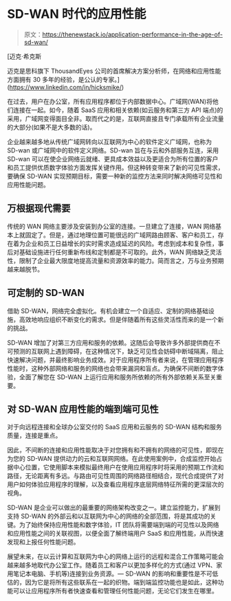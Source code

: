 # SD-WAN 时代的应用性能

> 原文：<https://thenewstack.io/application-performance-in-the-age-of-sd-wan/>

[](https://www.linkedin.com/in/hicksmike/)

 [迈克·希克斯

迈克是思科旗下 ThousandEyes 公司的首席解决方案分析师，在网络和应用性能方面拥有 30 多年的经验，是公认的专家。](https://www.linkedin.com/in/hicksmike/) [](https://www.linkedin.com/in/hicksmike/)

在过去，用户在办公室，所有应用程序都位于内部数据中心。广域网(WAN)将他们连接在一起。如今，随着 SaaS 应用和相关依赖(如云服务和第三方 API 端点)的采用，广域网变得面目全非。取而代之的是，互联网直接且专门承载所有企业流量的大部分(如果不是大多数的话)。

企业越来越多地从传统广域网转向以互联网为中心的软件定义广域网，也称为 SD-wan 或广域网中的软件定义网络。SD-wan 旨在与云和外部服务互连，采用 SD-wan 可以在使企业网络云就绪、更具成本效益以及更适合为所有位置的客户和员工提供优质数字体验方面发挥关键作用。但这种转变带来了新的可见性需求，要确保 SD-WAN 实现预期目标，需要一种新的监控方法来同时解决网络可见性和应用性能问题。

## **万根据现代需要**

传统的 WAN 网络主要涉及安装到办公室的连接。一旦建立了连接，WAN 网络基本上就固定了。但是，通过地理位置可能很远的广域网路由顾客、客户和员工，存在着为企业和员工日益增长的实时需求造成延迟的风险。考虑到成本和复杂性，事后对基础设施进行任何重新布线和定制都是不可取的。此外，WAN 网络缺乏灵活性，限制了企业最大限度地提高流量和资源效率的能力。简而言之，万与业务预期越来越脱节。

## **可定制的 SD-WAN**

借助 SD-WAN，网络完全虚拟化。有机会建立一个自适应、定制的网络基础设施，高效地响应组织不断变化的需求。但是伴随着所有这些灵活性而来的是一个新的挑战。

SD-WAN 增加了对第三方应用和服务的依赖。这随后会导致许多外部提供商在不可预测的互联网上遇到障碍，在这种情况下，缺乏可见性会妨碍中断域隔离，阻止快速解决问题，并最终影响业务成效。对于应用程序所有者来说，在管理应用程序性能时，这种外部网络和服务的网络也会带来漏洞和盲点。为确保不间断的数字体验，全面了解您在 SD-WAN 上运行应用和服务所依赖的所有外部依赖关系至关重要。

## **对 SD-WAN 应用性能的端到端可见性**

对于向远程连接和全球办公室交付的 SaaS 应用和云服务的 SD-WAN 结构和服务质量，连接是重点。

因此，不间断的连接和应用性能取决于对您拥有和不拥有的网络的可见性，即现在为您的 SD-WAN 提供动力的云和互联网网络。在此使用案例中，合成监控开始占据中心位置，它使用脚本来模拟最终用户在使用应用程序时将采用的预期工作流和路径，无论距离有多远。与路由可见性周围的网络路径相结合，现代合成提供了对用户如何体验应用程序的理解，以及查看应用程序底层网络特征所需的更深层次的视角。

SD-WAN 是企业可以做出的最重要的网络架构改变之一。建立监控能力，扩展到支持 SD-WAN 的外部云和以互联网为中心的网络的全部范围，将是其成功的关键。为了始终保持应用性能和数字体验，IT 团队将需要端到端的可见性以及网络和应用性能之间的关联视图，以便全面了解终端用户 SaaS 和应用性能，从而快速发现和上报任何性能问题。

展望未来，在以云计算和互联网为中心的网络上运行的远程和混合工作策略可能会越来越多地取代办公室工作。随着员工和客户以更加多样化的方式(通过 VPN、家用笔记本电脑、手机等)连接到业务资源。— SD-WAN 的影响和重要性是不可低估的，因为它是将所有这些联系在一起的织物。端到端监控功能也是如此，这种功能可以让应用程序所有者快速查看和管理任何性能问题，无论它们发生在哪里。

<svg xmlns:xlink="http://www.w3.org/1999/xlink" viewBox="0 0 68 31" version="1.1"><title>Group</title> <desc>Created with Sketch.</desc></svg>